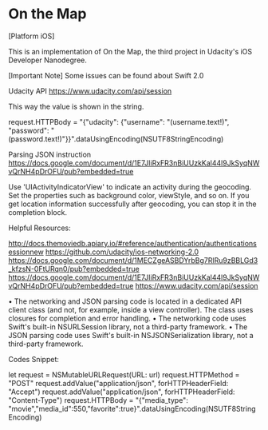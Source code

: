 # On the Map

[Platform iOS]

This is an implementation of On the Map, the third project in Udacity's iOS Developer Nanodegree.

[Important Note]
Some issues can be found about Swift 2.0

Udacity API
https://www.udacity.com/api/session

This way the value is shown in the string.

request.HTTPBody = "{\"udacity\": {\"username\": \"\(username.text!)\", \"password\": \"\(password.text!)\"}}".dataUsingEncoding(NSUTF8StringEncoding)

Parsing JSON instruction
https://docs.google.com/document/d/1E7JIiRxFR3nBiUUzkKal44l9JkSyqNWvQrNH4pDrOFU/pub?embedded=true

Use 'UIActivityIndicatorView' to indicate an activity during the geocoding. 
Set the properties such as background color, viewStyle, and so on. If you get location information successfully after geocoding, you can stop it in the completion block.


Helpful Resources:

http://docs.themoviedb.apiary.io/#reference/authentication/authenticationsessionnew
https://github.com/udacity/ios-networking-2.0
https://docs.google.com/document/d/1MECZgeASBDYrbBg7RlRu9zBBLGd3_kfzsN-0FtURqn0/pub?embedded=true
https://docs.google.com/document/d/1E7JIiRxFR3nBiUUzkKal44l9JkSyqNWvQrNH4pDrOFU/pub?embedded=true
https://www.udacity.com/api/session

• The networking and JSON parsing code is located in a dedicated API client class (and not, for example, inside a view controller). The class uses closures for completion and error handling.
• The networking code uses Swift's built-in NSURLSession library, not a third-party framework.
• The JSON parsing code uses Swift's built-in NSJSONSerialization library, not a third-party framework.

Codes Snippet:

let request = NSMutableURLRequest(URL: url)
request.HTTPMethod = "POST"
request.addValue("application/json", forHTTPHeaderField: "Accept")
request.addValue("application/json", forHTTPHeaderField: "Content-Type")
request.HTTPBody = "{\"media_type\": \"movie\",\"media_id\":550,\"favorite\":true}".dataUsingEncoding(NSUTF8StringEncoding)
